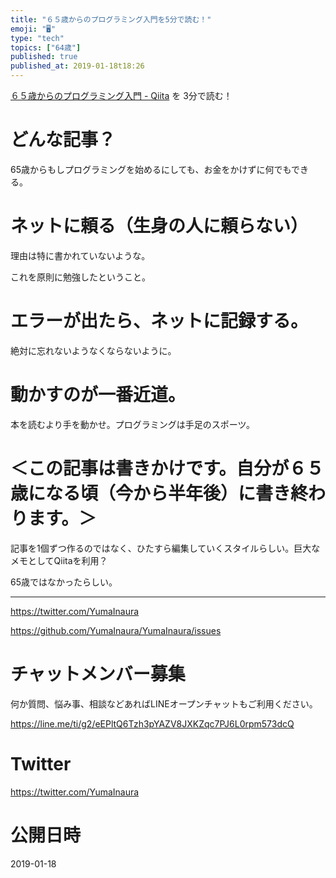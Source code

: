 ```yaml
---
title: "６５歳からのプログラミング入門を5分で読む！"
emoji: "🖥"
type: "tech"
topics: ["64歳"]
published: true
published_at: 2019-01-18t18:26
---
```


[６５歳からのプログラミング入門 - Qiita](https://qiita.com/kaizen_nagoya/items/1561f910c275b22d7c9f) を 3分で読む！

# どんな記事？

65歳からもしプログラミングを始めるにしても、お金をかけずに何でもできる。

# ネットに頼る（生身の人に頼らない）

理由は特に書かれていないような。

これを原則に勉強したということ。

# エラーが出たら、ネットに記録する。

絶対に忘れないようなくならないように。

# 動かすのが一番近道。

本を読むより手を動かせ。プログラミングは手足のスポーツ。


# ＜この記事は書きかけです。自分が６５歳になる頃（今から半年後）に書き終わります。＞

記事を1個ずつ作るのではなく、ひたすら編集していくスタイルらしい。巨大なメモとしてQiitaを利用？

65歳ではなかったらしい。

---

https://twitter.com/YumaInaura

https://github.com/YumaInaura/YumaInaura/issues








<!-- Update From Qiita API -->

# チャットメンバー募集


何か質問、悩み事、相談などあればLINEオープンチャットもご利用ください。

https://line.me/ti/g2/eEPltQ6Tzh3pYAZV8JXKZqc7PJ6L0rpm573dcQ





# Twitter


https://twitter.com/YumaInaura


<!-- Update From Qiita API -->



# 公開日時

2019-01-18

